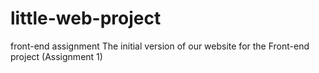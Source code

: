 # little-web-project
front-end assignment
The initial version of our website for the Front-end project (Assignment 1)
